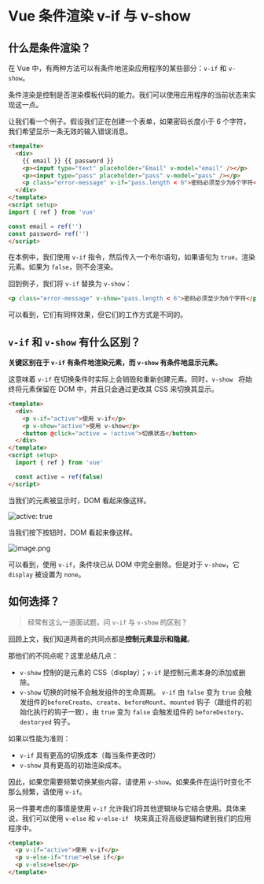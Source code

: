 # Vue 条件渲染 v-if 与 v-show

## 什么是条件渲染？

在 Vue 中，有两种方法可以有条件地渲染应用程序的某些部分：`v-if` 和 `v-show`。

条件渲染是控制是否渲染模板代码的能力。我们可以使用应用程序的当前状态来实现这一点。

让我们看一个例子。假设我们正在创建一个表单，如果密码长度小于 6 个字符，我们希望显示一条无效的输入错误消息。

```html
<tempalte>
  <div>
    {{ email }} {{ password }}
    <p><input type="text" placeholder="Email" v-model="email" /></p>
    <p><input type="pass" placeholder="pass" v-model="pass" /></p>
    <p class="error-message" v-if="pass.length < 6">密码必须至少为6个字符</p>
  </div>
</template>
<script setup>
import { ref } from 'vue'

const email = ref('')
const password= ref('')
</script>
```

在本例中，我们使用 `v-if` 指令，然后传入一个布尔语句，如果语句为 `true`，渲染元素。如果为 `false`，则不会渲染。

回到例子，我们将 `v-if` 替换为 `v-show`：

```html
<p class="error-message" v-show="pass.length < 6">密码必须至少为6个字符</p>
```

可以看到，它们有同样效果，但它们的工作方式是不同的。

## `v-if` 和 `v-show` 有什么区别？

**关键区别在于 `v-if` 有条件地渲染元素，而 `v-show` 有条件地显示元素。**

这意味着 `v-if` 在切换条件时实际上会销毁和重新创建元素。同时，`v-show ` 将始终将元素保留在 DOM 中，并且只会通过更改其 CSS 来切换其显示。

```html
<template>
  <div>
    <p v-if="active">使用 v-if</p>
    <p v-show="active">使用 v-show</p>
    <button @click="active = !active">切换状态</button>
  </div>
</template>
<script setup>
  import { ref } from 'vue'

  const active = ref(false)
</script>
```

当我们的元素被显示时，DOM 看起来像这样。

![active: true](https://upload-images.jianshu.io/upload_images/18281896-102255b0ae3fff4a.png?imageMogr2/auto-orient/strip%7CimageView2/2/w/1240)

当我们按下按钮时，DOM 看起来像这样。

![image.png](https://upload-images.jianshu.io/upload_images/18281896-b6a819f6aac25bcf.png?imageMogr2/auto-orient/strip%7CimageView2/2/w/1240)

可以看到，使用 `v-if`，条件块已从 DOM 中完全删除。但是对于 `v-show`，它 `display` 被设置为 `none`。

## 如何选择？

> 经常有这么一道面试题，问 `v-if` 与 `v-show` 的区别？

回顾上文，我们知道两者的共同点都是**控制元素显示和隐藏**。

那他们的不同点呢？这里总结几点：

- `v-show` 控制的是元素的 CSS（display）；`v-if` 是控制元素本身的添加或删除。
- `v-show` 切换的时候不会触发组件的生命周期。 `v-if` 由 `false` 变为 `true` 会触发组件的`beforeCreate`、`create`、`beforeMount`、`mounted` 钩子（跟组件的初始化执行的钩子一致），由 `true` 变为 `false` 会触发组件的 `beforeDestory`、`destoryed` 钩子。

如果以性能为准则：

- `v-if` 具有更高的切换成本（每当条件更改时）
- `v-show` 具有更高的初始渲染成本。

因此，如果您需要频繁切换某些内容，请使用 `v-show`。如果条件在运行时变化不那么频繁，请使用 `v-if`。

另一件要考虑的事情是使用 `v-if` 允许我们将其他逻辑块与它结合使用。具体来说，我们可以使用 `v-else` 和 `v-else-if ` 块来真正将高级逻辑构建到我们的应用程序中。

```html
<template>
  <p v-if="active">使用 v-if</p>
  <p v-else-if="true">else if</p>
  <p v-else>else</p>
</template>
```
